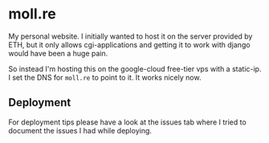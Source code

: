 # moll.re

My personal website. I initially wanted to host it on the server provided by ETH, but it only allows cgi-applications and getting it to work with django would have been a huge pain.

So instead I'm hosting this on the google-cloud free-tier vps with a static-ip. I set the DNS for `moll.re` to point to it. It works nicely now.


## Deployment
For deployment tips please have a look at the issues tab where I tried to document the issues I had while deploying. 